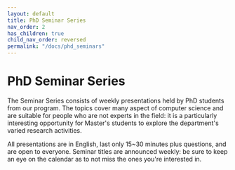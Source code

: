 ```yaml
---
layout: default
title: PhD Seminar Series
nav_order: 2
has_children: true
child_nav_order: reversed
permalink: "/docs/phd_seminars"
---
```


# PhD Seminar Series

The Seminar Series consists of weekly presentations held by PhD students from our program.
The topics cover many aspect of computer science and are suitable for people who are not experts in the field: it is a particularly interesting opportunity for Master's students to explore the department's varied research activities.

All presentations are in English, last only 15~30 minutes plus questions, and are open to everyone.
Seminar titles are announced weekly: be sure to keep an eye on the calendar as to not miss the ones you're interested in.